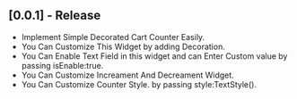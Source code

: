 ## [0.0.1] - Release

* Implement Simple Decorated Cart Counter Easily.
* You Can Customize This Widget by adding Decoration.
* You Can Enable Text Field in this widget and can Enter Custom value by passing isEnable:true.
* You Can Customize Increament And Decreament Widget.
* You Can Customize Counter Style. by passing style:TextStyle().